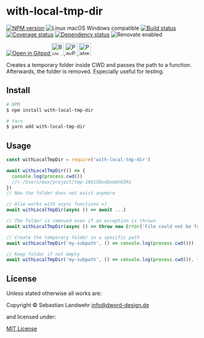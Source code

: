 <!-- TITLE/ -->
# with-local-tmp-dir
<!-- /TITLE -->

<!-- BADGES/ -->
[![NPM version](https://img.shields.io/npm/v/with-local-tmp-dir.svg)](https://npmjs.org/package/with-local-tmp-dir)
![Linux macOS Windows compatible](https://img.shields.io/badge/os-linux%20%7C%C2%A0macos%20%7C%C2%A0windows-blue)
[![Build status](https://github.com/dword-design/with-local-tmp-dir/workflows/build/badge.svg)](https://github.com/dword-design/with-local-tmp-dir/actions)
[![Coverage status](https://img.shields.io/coveralls/dword-design/with-local-tmp-dir)](https://coveralls.io/github/dword-design/with-local-tmp-dir)
[![Dependency status](https://img.shields.io/david/dword-design/with-local-tmp-dir)](https://david-dm.org/dword-design/with-local-tmp-dir)
![Renovate enabled](https://img.shields.io/badge/renovate-enabled-brightgreen)

<a href="https://gitpod.io/#https://github.com/dword-design/bar">
  <img src="https://gitpod.io/button/open-in-gitpod.svg" alt="Open in Gitpod">
</a><a href="https://www.buymeacoffee.com/dword">
  <img
    src="https://www.buymeacoffee.com/assets/img/guidelines/download-assets-sm-2.svg"
    alt="Buy Me a Coffee"
    height="32"
  >
</a><a href="https://paypal.me/SebastianLandwehr">
  <img
    src="https://dword-design.de/images/paypal.svg"
    alt="PayPal"
    height="32"
  >
</a><a href="https://www.patreon.com/dworddesign">
  <img
    src="https://dword-design.de/images/patreon.svg"
    alt="Patreon"
    height="32"
  >
</a>
<!-- /BADGES -->

<!-- DESCRIPTION/ -->
Creates a temporary folder inside CWD and passes the path to a function. Afterwards, the folder is removed. Especially useful for testing.
<!-- /DESCRIPTION -->

<!-- INSTALL/ -->
## Install

```bash
# NPM
$ npm install with-local-tmp-dir

# Yarn
$ yarn add with-local-tmp-dir
```
<!-- /INSTALL -->

## Usage

```js
const withLocalTmpDir = require('with-local-tmp-dir')

await withLocalTmpDir(() => {
  console.log(process.cwd())
  //> /Users/max/project/tmp-18815DudQxmdn03Rz
})
// Now the folder does not exist anymore

// Also works with async functions =)
await withLocalTmpDir(async () => await ...)

// The folder is removed even if an exception is thrown
await withLocalTmpDir(async () => throw new Error('File could not be found'))

// Create the temporary folder in a specific path
await withLocalTmpDir('my-subpath', () => console.log(process.cwd()))

// Keep folder if not empty
await withLocalTmpDir('my-subpath', () => console.log(process.cwd()), { unsafeCleanup: false })
```

<!-- LICENSE/ -->
## License

Unless stated otherwise all works are:

Copyright &copy; Sebastian Landwehr <info@dword-design.de>

and licensed under:

[MIT License](https://opensource.org/licenses/MIT)
<!-- /LICENSE -->
